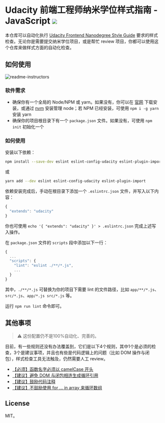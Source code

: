# Udacity 前端工程师纳米学位样式指南 - JavaScript [![][Badges: Travis CI]][Links: Travis CI]

本仓库可以自动化执行 [Udacity Frontend Nanodegree Style Guide][] 要求的样式检查。无论你是需要提交纳米学位项目，或是帮忙 review 项目，你都可以使用这个仓库来做样式方面的自动化检查。

## 如何使用

![readme-instructors](./readme-instructors.gif)

### 软件需求

* 确保你有一个全局的 Node/NPM 或 yarn。如果没有，你可以在 [官网][Nodejs.org] 下载安装，或通过 [nvm][] 安装管理 node；若 NPM 已经安装，可使用 `npm i -g yarn` 安装 yarn
* 确保你的项目根目录下有一个 `package.json` 文件。如果没有，可使用 `npm init` 初始化一个

### 如何使用

安装以下依赖：

```bash
npm install --save-dev eslint eslint-config-udacity eslint-plugin-import
```

或

```bash
yarn add --dev eslint eslint-config-udacity eslint-plugin-import
```

依赖安装完成后，手动在根目录下添加一个 `.eslintrc.json` 文件，并写入以下内容：

```js
{
  "extends": "udacity"
}
```

你也可使用 `echo '{ "extends": "udacity" }' > .eslintrc.json` 完成上述写入操作。

在 `package.json` 文件的 `scripts` 段中添加以下一行：

```js
{
  ...
  "scripts": {
    "lint": "eslint ./**/*.js",
    ...
  }
}
```

其中，`./**/*.js` 可替换为你的项目下需要 lint 的文件路径，比如 `app/**/*.js`、`src/*.js`、`app/*.js src/*.js` 等。

运行 `npm run lint` 命令即可。

## 其他事项

> ⚠ 这份配置仍不是100%自动化、完善的。

目前，有一些规则还没有办法覆盖到，它们是以下4个规则，其中1个是必须的检查，3个是建议事项，并且也有些是代码逻辑上的问题（比如 DOM 操作与闭包），样式检查工具无法触及，仍然需要人工 review。

* [【必须】函数名字必须以 camelCase 开头][camel-case-naming]
* [【建议】避免 DOM 与闭包相连生成循环引用][nested-dom-closure]
* [【建议】鼓励代码注释][code-comments]
* [【建议】不鼓励使用 for ... in array 来循环数组][for-in-loop]

## License

MIT。

[Udacity Frontend Nanodegree Style Guide]: https://github.com/udacity/frontend-nanodegree-styleguide-zh/blob/master/%E5%89%8D%E7%AB%AF%E5%B7%A5%E7%A8%8B%E5%B8%88%E7%BA%B3%E7%B1%B3%E5%AD%A6%E4%BD%8D%E6%A0%B7%E5%BC%8F%E6%8C%87%E5%8D%97%20-%20JavaScript.md
[Nodejs.org]: https://nodejs.org/en/
[nvm]: https://github.com/creationix/nvm

[camel-case-naming]: https://github.com/udacity/frontend-nanodegree-styleguide-zh/blob/master/%E5%89%8D%E7%AB%AF%E5%B7%A5%E7%A8%8B%E5%B8%88%E7%BA%B3%E7%B1%B3%E5%AD%A6%E4%BD%8D%E6%A0%B7%E5%BC%8F%E6%8C%87%E5%8D%97%20-%20JavaScript.md#%E5%91%BD%E5%90%8D
[nested-dom-closure]: https://github.com/udacity/frontend-nanodegree-styleguide-zh/blob/master/%E5%89%8D%E7%AB%AF%E5%B7%A5%E7%A8%8B%E5%B8%88%E7%BA%B3%E7%B1%B3%E5%AD%A6%E4%BD%8D%E6%A0%B7%E5%BC%8F%E6%8C%87%E5%8D%97%20-%20JavaScript.md#%E9%97%AD%E5%8C%85
[code-comments]: https://github.com/udacity/frontend-nanodegree-styleguide-zh/blob/master/%E5%89%8D%E7%AB%AF%E5%B7%A5%E7%A8%8B%E5%B8%88%E7%BA%B3%E7%B1%B3%E5%AD%A6%E4%BD%8D%E6%A0%B7%E5%BC%8F%E6%8C%87%E5%8D%97%20-%20JavaScript.md#%E6%B3%A8%E9%87%8A
[for-in-loop]: https://github.com/udacity/frontend-nanodegree-styleguide-zh/blob/master/%E5%89%8D%E7%AB%AF%E5%B7%A5%E7%A8%8B%E5%B8%88%E7%BA%B3%E7%B1%B3%E5%AD%A6%E4%BD%8D%E6%A0%B7%E5%BC%8F%E6%8C%87%E5%8D%97%20-%20JavaScript.md#for-for-in-%E5%92%8C-foreach

[Badges: Travis CI]: https://travis-ci.org/linesh-simplicity/eslint-config-udacity.svg?branch=master
[Links: Travis CI]: https://travis-ci.org/linesh-simplicity/eslint-config-udacity